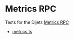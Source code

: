 # Metrics RPC

Tests for the Dijets [Metrics RPC](https://docs.djtx.network/build/dijetsgo-apis/metrics-api)

* [metrics.ts](./metrics.ts)